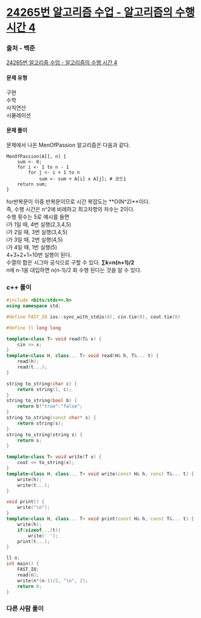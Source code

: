 # [24265번 알고리즘 수업 - 알고리즘의 수행 시간 4](https://www.acmicpc.net/problem/24265)

### 출처 - 백준
[24265번 알고리즘 수업 - 알고리즘의 수행 시간 4](https://www.acmicpc.net/problem/24265)

#### 문제 유형
구현  
수학  
사칙연산  
시뮬레이션

#### 문제 풀이
문제에서 나온 MenOfPassion 알고리즘은 다음과 같다.  
```
MenOfPassion(A[], n) {
	sum <- 0;
	for i <- 1 to n - 1
		for j <- i + 1 to n
			sum <- sum + A[i] x A[j]; # 코드1
	return sum;
}
```
for반복문이 이중 반복문이므로 시간 복잡도는 **O(N^2)**이다.  
즉, 수행 시간은 n^2에 비례하고 최고차항의 차수는 2이다.  
수행 횟수는 5로 예시를 들면  
i가 1일 때, 4번 실행(2,3,4,5)  
i가 2일 때, 3번 실행(3,4,5)  
i가 3일 때, 2번 실행(4,5)  
i가 4일 때, 1번 실행(5)  
4+3+2+1=10번 실행이 된다.  
수열의 합은 시그마 공식으로 구할 수 있다. **∑k=n(n+1)/2**  
n에 n-1을 대입하면 n(n-1)/2 회 수행 된다는 것을 알 수 있다.

### c++ 풀이
```c++
#include <bits/stdc++.h>
using namespace std;

#define FAST_IO ios::sync_with_stdio(0), cin.tie(0), cout.tie(0)

#define ll long long

template<class T> void read(T& x) {
	cin >> x;
}
template<class H, class... T> void read(H& h, T&... t) {
	read(h);
	read(t...);
}

string to_string(char c) {
	return string(1, c);
}
string to_string(bool b) {
	return b?"true":"false";
}
string to_string(const char* s) {
	return string(s);
}
string to_string(string s) {
	return s;
}

template<class T> void write(T x) {
	cout << to_string(x);
}
template<class H, class... T> void write(const H& h, const T&... t) {
	write(h);
	write(t...);
}

void print() {
	write("\n");
}
template<class H, class... T> void print(const H& h, const T&... t) {
	write(h);
	if(sizeof...(t))
		write(' ');
	print(t...);
}

ll n;
int main() {
    FAST_IO;
    read(n);
    write(n*(n-1)/2, "\n", 2);
	return 0;
}
```

### 다른 사람 풀이
```c++

```